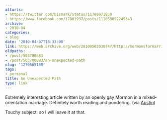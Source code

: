 ```yaml
---
alturls:
- https://twitter.com/bismark/status/11769971830
- https://www.facebook.com/17803937/posts/111058052249343
archive:
- 2010-04
categories:
- blog
date: '2010-04-07T18:33:00'
link: https://web.archive.org/web/20100503030747/http://mormonsformarriage.com/?p=233
oldpaths:
- /post/503700083
- /post/503700083/an-unexpected-path
slug: '1270665180'
tags:
- personal
title: An Unexpected Path
type: link
---
```


Extremely interesting article written by an openly gay Mormon in
a mixed-orientation marriage. Definitely worth reading and pondering. (via
[Austin][1])

Touchy subject, so I will leave it at that.

[1]: https://notoriousbiggins.blogspot.com


